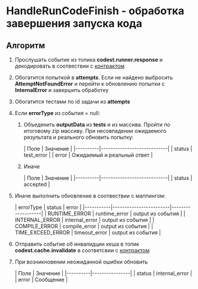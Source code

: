 # HandleRunCodeFinish - обработка завершения запуска кода


## Алгоритм

1. Прослушать событие из топика **codest.runner.response** и декодировать в соотвествии с [контрактом](../../../codest-shared/docs/Runner/RunCodeResponseEvent.md)
2. Обогатится попыткой в **attempts**. Если не найдено выбросить **AttemptNotFoundError** и перейти к обновлению попытки с **InternalError** и завершить обработку
3. Обогатится тестами по id задачи из **attempts**
4. Если **errorType** из события = null: 
   1. Объеденить **outputData** из **tests** и из массива. Пройти по итоговому zip массиву. При несовпадении ожидаемого результата и реального 
   обновить попытку:
   
      | Поле     | Значение                   |
          |----------|----------------------------|
      | status   | test_error                 |
      | error    | Ожидаемый и реальный ответ |
   2. Иначе   
   
      | Поле     | Значение                   |
          |----------|----------------------------|
      | status   | accepted                 |
5. Иначе выполнить обновление в соотвествии с маппингом:
   
      | errorType | status                     | error             |
          |-----------|------------------------|-------------------|
      | RUNTIME_ERROR    | runtime_error                 | output из события |
      | INTERNAL_ERROR    | internal_error                 | output из события |
      | COMPILE_ERROR    | compile_error                 | output из события |
      | TIME_EXCEED_ERROR    | timeout_error                 | output из события |
6. Отправить событие об инвалидции кеша в топик **codest.cache.invalidate** в cоответсвии с [контрактом](../../../codest-shared/docs/Runner/CacheInvalidateEvent.md)

7. При возникновении неожиданной ошибки обновить 
   
      | Поле     | Значение       |
          |----------|----------------|
      | status   | internal_error |
      | error    | Сообщение      |
